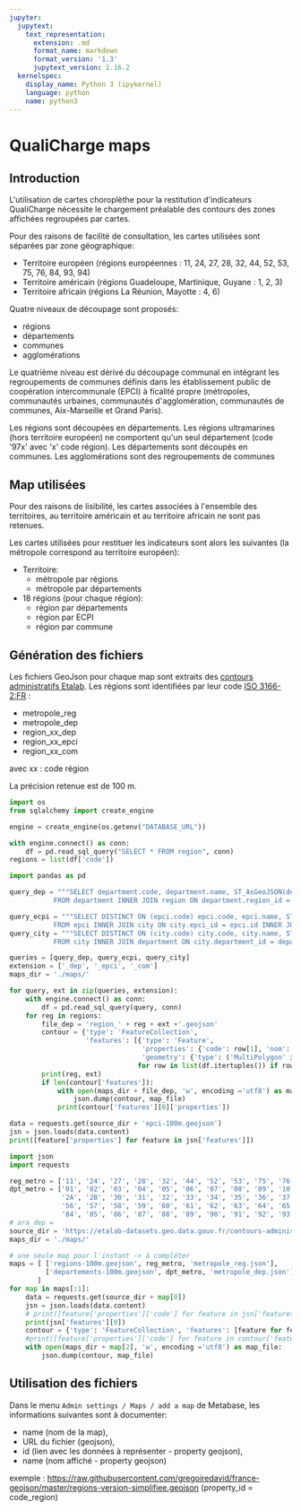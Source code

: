 ```yaml
---
jupyter:
  jupytext:
    text_representation:
      extension: .md
      format_name: markdown
      format_version: '1.3'
      jupytext_version: 1.16.2
  kernelspec:
    display_name: Python 3 (ipykernel)
    language: python
    name: python3
---
```


# QualiCharge maps


## Introduction

L'utilisation de cartes choroplèthe pour la restitution d'indicateurs QualiCharge nécessite le chargement préalable des contours des zones affichées regroupées par cartes.

Pour des raisons de facilité de consultation, les cartes utilisées sont séparées par zone géographique:

- Territoire européen (régions européennes : 11, 24, 27, 28, 32, 44, 52, 53, 75, 76, 84, 93, 94)
- Territoire américain (régions Guadeloupe, Martinique, Guyane : 1, 2, 3)
- Territoire africain (régions La Réunion, Mayotte : 4, 6)

Quatre niveaux de découpage sont proposés:

- régions
- départements
- communes
- agglomérations

Le quatrième niveau est dérivé du découpage communal en intégrant les regroupements de communes définis dans les établissement public de coopération intercommunale (EPCI) à ficalité propre (métropoles, communautés urbaines, communautés d'agglomération, communautés de communes, Aix-Marseille et Grand Paris).

Les régions sont découpées en départements. Les régions ultramarines (hors territoire européen) ne comportent qu'un seul département (code '97x' avec 'x' code région).
Les départements sont découpés en communes.
Les agglomérations sont des regroupements de communes



## Map utilisées

Pour des raisons de lisibilité, les cartes associées à l'ensemble des territoires, au territoire américain et au territoire africain ne sont pas retenues.

Les cartes utilisées pour restituer les indicateurs sont alors les suivantes (la métropole correspond au territoire européen):

- Territoire:
    - métropole par régions
    - métropole par départements
- 18 régions (pour chaque région):
    - région par départements
    - région par ECPI
    - région par commune



## Génération des fichiers

Les fichiers GeoJson pour chaque map sont extraits des [contours administratifs Etalab](https://etalab-datasets.geo.data.gouv.fr/contours-administratifs/2024/geojson/). 
Les régions sont identifiées par leur code [ISO 3166-2:FR](https://fr.wikipedia.org/wiki/ISO_3166-2:FR#R%C3%A9gions_m%C3%A9tropolitaines) :

  - metropole_reg
  - metropole_dep
  - region_xx_dep
  - region_xx_epci
  - region_xx_com

  avec xx : code région

La précision retenue est de 100 m.

```python
import os
from sqlalchemy import create_engine

engine = create_engine(os.getenv("DATABASE_URL"))
```

```python
with engine.connect() as conn:
    df = pd.read_sql_query("SELECT * FROM region", conn)
regions = list(df['code'])
```

```python
import pandas as pd

query_dep = """SELECT department.code, department.name, ST_AsGeoJSON(department.geometry) :: json -> 'coordinates'  AS polygon, region.code AS reg_code
           FROM department INNER JOIN region ON department.region_id = region.id""" 

query_ecpi = """SELECT DISTINCT ON (epci.code) epci.code, epci.name, ST_AsGeoJSON(epci.geometry) :: json -> 'coordinates'  AS polygon, region.code AS reg_code
           FROM epci INNER JOIN city ON city.epci_id = epci.id INNER JOIN department ON city.department_id = department.id INNER JOIN region ON department.region_id = region.id""" 
query_city = """SELECT DISTINCT ON (city.code) city.code, city.name, ST_AsGeoJSON(city.geometry) :: json -> 'coordinates'  AS polygon, region.code AS reg_code
           FROM city INNER JOIN department ON city.department_id = department.id INNER JOIN region ON department.region_id = region.id""" 

queries = [query_dep, query_ecpi, query_city]
extension = ['_dep', '_epci', '_com']
maps_dir = './maps/'

for query, ext in zip(queries, extension):
    with engine.connect() as conn:
        df = pd.read_sql_query(query, conn)
    for reg in regions:
        file_dep = 'region_' + reg + ext +'.geojson'
        contour = {'type': 'FeatureCollection', 
                   'features': [{'type': 'Feature', 
                                 'properties': {'code': row[1], 'nom': row[2]}, 
                                 'geometry': {'type': ('MultiPolygon' if str(row[3])[:4] == '[[[[' else 'Polygon'), 'coordinates': row[3]}} 
                                for row in list(df.itertuples()) if row[4] == reg]}
        print(reg, ext)
        if len(contour['features']):
            with open(maps_dir + file_dep, 'w', encoding ='utf8') as map_file:
                json.dump(contour, map_file)
            print(contour['features'][0]['properties'])

```

```python
data = requests.get(source_dir + 'epci-100m.geojson')
jsn = json.loads(data.content)
print([feature['properties'] for feature in jsn['features']])
```

```python
import json 
import requests

reg_metro = ['11', '24', '27', '28', '32', '44', '52', '53', '75', '76', '84', '93', '94']
dpt_metro = ['01', '02', '03', '04', '05', '06', '07', '08', '09', '10', '11', '12', '13', '14', '15', '16', '17', '18', '19', '21', '22', '23', '24', '25', '26', '27', '28', '29',
             '2A', '2B', '30', '31', '32', '33', '34', '35', '36', '37', '38', '39', '40', '41', '42', '43', '44', '45', '46', '47', '48', '49', '50', '51', '52', '53', '54', '55',
             '56', '57', '58', '59', '60', '61', '62', '63', '64', '65', '66', '67', '68', '69', '70', '71', '72', '73', '74', '75', '76', '77', '78', '79', '80', '81', '82', '83', 
             '84', '85', '86', '87', '88', '89', '90', '91', '92', '93', '94', '95']
# ara_dep = 
source_dir = 'https://etalab-datasets.geo.data.gouv.fr/contours-administratifs/2024/geojson/'
maps_dir = './maps/'

# une seule map pour l'instant -> à compléter
maps = [ ['regions-100m.geojson', reg_metro, 'metropole_reg.json'],
         ['departements-100m.geojson', dpt_metro, 'metropole_dep.json']
       ]
for map in maps[:1]:
    data = requests.get(source_dir + map[0])
    jsn = json.loads(data.content)
    # print([feature['properties']['code'] for feature in jsn['features']])
    print(jsn['features'][0])
    contour = {'type': 'FeatureCollection', 'features': [feature for feature in jsn['features'] if feature['properties']['code'] in map[1]]}
    #print([feature['properties']['code'] for feature in contour['features']])
    with open(maps_dir + map[2], 'w', encoding ='utf8') as map_file:
        json.dump(contour, map_file)

```

## Utilisation des fichiers

Dans le menu `Admin settings / Maps / add a map` de Metabase, les informations suivantes sont à documenter:

- name (nom de la map),
- URL du fichier (geojson),
- id (lien avec les données à représenter - property geojson),
- name (nom affiché - property geojson)

exemple : https://raw.githubusercontent.com/gregoiredavid/france-geojson/master/regions-version-simplifiee.geojson (property_id = code_region)
